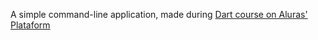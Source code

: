 A simple command-line application,  made during [Dart course on Aluras' Plataform](https://cursos.alura.com.br/course/dart-entendendo-assincronismo)
